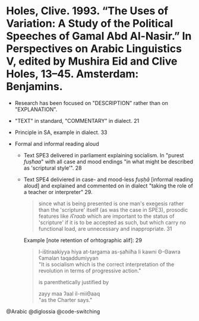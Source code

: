 # Holes, Clive. 1993. “The Uses of Variation: A Study of the Political Speeches of Gamal Abd Al-Nasir.” In Perspectives on Arabic Linguistics V, edited by Mushira Eid and Clive Holes, 13–45. Amsterdam: Benjamins.
 
- Research has been focused on "DESCRIPTION" rather than on "EXPLANATION".

- "TEXT" in standard, "COMMENTARY" in dialect. 21

- Principle in SA, example in dialect. 33


- Formal and informal reading aloud
    - Text SPE3 delivered in parliament explaining socialism. In "purest *fuṣħaa*" with all case and mood endings "in what might be described as 'scriptural style'". 28 
    - Text SPE4 deliviered in case- and mood-less *fuṣḥā* [informal reading aloud] and explained and commented on in dialect "taking the role of a teacher or interpreter" 29.
    
        > since what is being presented is one man's exegesis rather than the 'scripture' itself (as was the case in SPE3), prosodic features like *iʕraab* which are important to the status of 'scripture' if it is to be accepted as such, but which carry no functional load, are unnecessary and inappropriate. 31
    
        Example [note retention of orhtographic alif]: 29


        > l-ištiraakiyya hiya at-targama as-ṣaħiiħa li kawni Θ-Θawra ʕamalan taqaddumiyyan  
        > "It is socialism which is the correct interpretation of the revolution in terms of progressive action."
        >
        > is parenthetically justified by
        >
        > zayy maa ʔaal il-miiΘaaq  
        > "as the Charter says."

@Arabic
@diglossia
@code-switching
